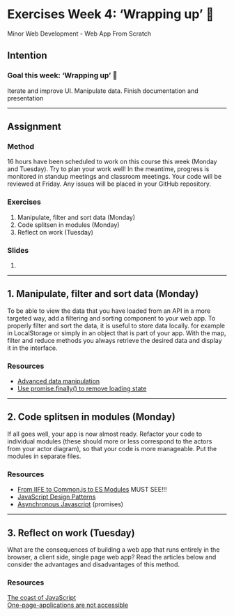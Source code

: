 # Exercises Week 4: ‘Wrapping up’ 🎁

Minor Web Development - Web App From Scratch

## Intention

### Goal this week: ‘Wrapping up’ 🎁

Iterate and improve UI. Manipulate data. Finish documentation and presentation

---

## Assignment

### Method

16 hours have been scheduled to work on this course this week (Monday and Tuesday). Try to plan your work well! In the meantime, progress is monitored in standup meetings and classroom meetings. Your code will be reviewed at Friday. Any issues will be placed in your GitHub repository.

### Exercises

1. Manipulate, filter and sort data (Monday)
2. Code splitsen in modules (Monday)
3. Reflect on work (Tuesday)

### Slides

1. 


---

## 1. Manipulate, filter and sort data (Monday)

To be able to view the data that you have loaded from an API in a more targeted way, add a filtering and sorting component to your web app. To properly filter and sort the data, it is useful to store data locally. for example in LocalStorage or simply in an object that is part of your app. With the map, filter and reduce methods you always retrieve the desired data and display it in the interface.

### Resources

- [Advanced data manipulation](https://medium.com/@sub.metu/advanced-data-manipulation-javascript-b309fd008c6d)
- [Use promise.finally() to remove loading state](https://developer.mozilla.org/en-US/docs/Web/JavaScript/Reference/Global_Objects/Promise/finally)  



---

## 2. Code splitsen in modules (Monday)

If all goes well, your app is now almost ready. Refactor your code to individual modules (these should more or less correspond to the actors from your actor diagram), so that your code is more manageable. Put the modules in separate files.

### Resources

- [From IIFE to Common.js to ES Modules](https://www.youtube.com/watch?v=qJWALEoGge4) MUST SEE!!!  
- [JavaScript Design Patterns](https://addyosmani.com/resources/essentialjsdesignpatterns/book/)  
- [Asynchronous Javascript](https://www.pluralsight.com/guides/introduction-to-asynchronous-javascript) (promises)

---

## 3. Reflect on work (Tuesday)

What are the consequences of building a web app that runs entirely in the browser, a client side, single page web app? Read the articles below and consider the advantages and disadvantages of this method.

### Resources

[The coast of JavaScript](https://medium.com/@addyosmani/the-cost-of-javascript-in-2018-7d8950fbb5d4)  
[One-page-applications are not accessible](http://www.craigabbott.co.uk/one-page-applications-are-not-accessible)


